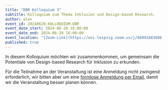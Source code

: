 ```yaml
---
title: "DBR Kolloquium 3"
subtitle: Kolloquium zum Thema Inklusion und Design-based Research.
author: alex
event_id: 20240620-KOLLOQUIUM-DBR
event_date_start: 2024-06-20 16:00:00
event_date_end: 2024-06-20 18:00:00
event_location: "[Zoom-Link](https://uni-leipzig.zoom.us/j/66091683696?pwd=eEhBK25JZXVDL1ZTamNzMjZlZnkzZz09)"
published: true
---
```


In diesem Kolloquium möchten wir zusammenkommen, um gemeinsam die Potentiale von Design-based Research für Inklusion zu erkunden.

Für die Teilnahme an der Veranstaltung ist eine Anmeldung nicht zwingend erforderlich, wir bitten aber um eine [formlose Anmeldung per Email](mailto:sekretariat@inklusion.network), damit wir die Veranstaltung besser planen können. 